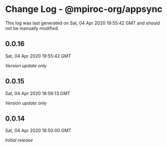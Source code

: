 # Change Log - @mpiroc-org/appsync

This log was last generated on Sat, 04 Apr 2020 19:55:42 GMT and should not be manually modified.

## 0.0.16
Sat, 04 Apr 2020 19:55:42 GMT

*Version update only*

## 0.0.15
Sat, 04 Apr 2020 18:56:13 GMT

*Version update only*

## 0.0.14
Sat, 04 Apr 2020 18:50:00 GMT

*Initial release*

